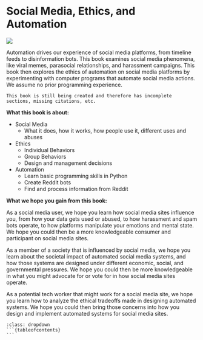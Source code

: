 # Social Media, Ethics, and Automation

![](logo.png)

Automation drives our experience of social media platforms, from timeline feeds to disinformation bots. This book examines social media phenomena, like viral memes, parasocial relationships, and harassment campaigns. This book then explores the ethics of automation on social media platforms by experimenting with computer programs that automate social media actions. We assume no prior programming experience.

```{warning}
This book is still being created and therefore has incomplete sections, missing citations, etc.
```

**What this book is about:**
- Social Media
  - What it does, how it works, how people use it, different uses and abuses
- Ethics
  - Individual Behaviors
  - Group Behaviors
  - Design and management decisions
- Automation
  - Learn basic programming skills in Python
  - Create Reddit bots
  - Find and process information from Reddit


**What we hope you gain from this book:**

As a social media user, we hope you learn how social media sites influence you, from how your data gets used or abused, to how harassment and spam bots operate, to how platforms manipulate your emotions and mental state. We hope you could then be a more knowledgeable consumer and participant on social media sites.

As a member of a society that is influenced by social media, we hope you learn about the societal impact of automated social media systems, and how those systems are designed under different economic, social, and governmental pressures. We hope you could then be more knowledgeable in what you might advocate for or vote for in how social media sites operate.

As a potential tech worker that might work for a social media site, we hope you learn how to analyze the ethical tradeoffs made in designing automated systems. We hope you could then bring those concerns into how you design and implement automated systems for social media sites.


````{admonition} Full Table of Contents
:class: dropdown
```{tableofcontents}
```
````
